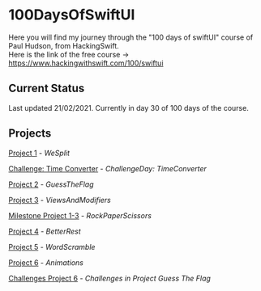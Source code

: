 # 100DaysOfSwiftUI

Here you will find my journey through the "100 days of swiftUI" course of Paul Hudson, from HackingSwift.<br/>
Here is the link of the free course -> https://www.hackingwithswift.com/100/swiftui

## Current Status

Last updated 21/02/2021. Currently in day 30 of 100 days of the course.

## Projects

[Project 1](01-splitThat) - *WeSplit*

[Challenge: Time Converter](02-timeConverter) - *ChallengeDay: TimeConverter*

[Project 2](03-guessTheFlag) - *GuessTheFlag*

[Project 3](04-ViewsAndModifiers) - *ViewsAndModifiers*

[Milestone Project 1-3](05-MilestoneProject1-3) - *RockPaperScissors*

[Project 4](06-BetterRest) - *BetterRest*

[Project 5](07-WordScramble) - *WordScramble*

[Project 6](08-Animations) - *Animations*

[Challenges Project 6](09-ChallengesProject6) - *Challenges in Project Guess The Flag*


